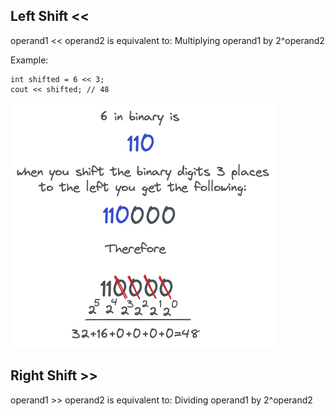 
## Left Shift <<
operand1 << operand2 is equivalent to:
Multiplying operand1 by 2^operand2

Example:
```
int shifted = 6 << 3;
cout << shifted; // 48
```

![Left Shift Image](./assets/left_shift.png)

## Right Shift >>
operand1 >> operand2 is equivalent to:
Dividing operand1 by 2^operand2